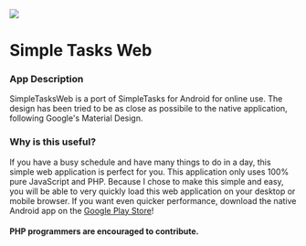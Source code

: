 ![](http://imgur.com/QsE0vm0.png)

# Simple Tasks Web

### App Description
SimpleTasksWeb is a port of SimpleTasks for Android for online use. The design has been tried to be as close as possibile
to the native application, following Google's Material Design.

### Why is this useful?
If you have a busy schedule and have many things to do in a day, this simple web application is perfect for you.
This application only uses 100% pure JavaScript and PHP. Because I chose to make this simple and easy, you will be able
to very quickly load this web application on your desktop or mobile browser. If you want even quicker performance,
download the native Android app on the
[Google Play Store](https://play.google.com/store/apps/details?id=com.kyle_stank.simple_tasks)!

#### PHP programmers are encouraged to contribute.
